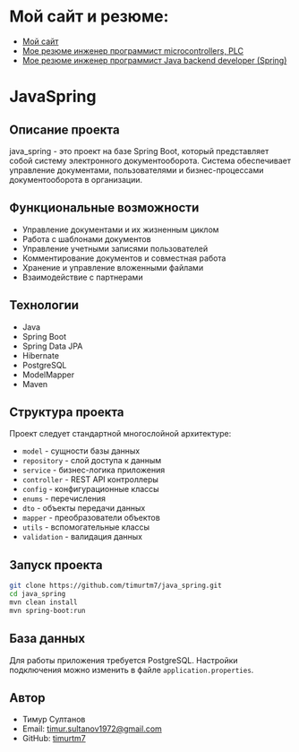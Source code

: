 # Мой сайт и резюме:

- [Мой сайт](https://technocom.site123.me/)
- [Мое резюме инженер программист microcontrollers, PLC](https://innopolis.hh.ru/resume/782d86d5ff0e9487200039ed1f6f3373384b30)
- [Мое резюме инженер программист Java backend developer (Spring)](https://innopolis.hh.ru/resume/9e3b451aff03fd23830039ed1f496e79587649)

# JavaSpring

## Описание проекта
java_spring - это проект на базе Spring Boot, который представляет собой систему электронного документооборота. Система обеспечивает управление документами, пользователями и бизнес-процессами документооборота в организации.

## Функциональные возможности
- Управление документами и их жизненным циклом
- Работа с шаблонами документов
- Управление учетными записями пользователей
- Комментирование документов и совместная работа
- Хранение и управление вложенными файлами
- Взаимодействие с партнерами

## Технологии
- Java
- Spring Boot
- Spring Data JPA
- Hibernate
- PostgreSQL
- ModelMapper
- Maven

## Структура проекта
Проект следует стандартной многослойной архитектуре:
- `model` - сущности базы данных
- `repository` - слой доступа к данным
- `service` - бизнес-логика приложения
- `controller` - REST API контроллеры
- `config` - конфигурационные классы
- `enums` - перечисления
- `dto` - объекты передачи данных
- `mapper` - преобразователи объектов
- `utils` - вспомогательные классы
- `validation` - валидация данных

## Запуск проекта
```bash
git clone https://github.com/timurtm7/java_spring.git
cd java_spring
mvn clean install
mvn spring-boot:run
```

## База данных
Для работы приложения требуется PostgreSQL. Настройки подключения можно изменить в файле `application.properties`.

## Автор
- Тимур Султанов
- Email: timur.sultanov1972@gmail.com
- GitHub: [timurtm7](https://github.com/timurtm7)
